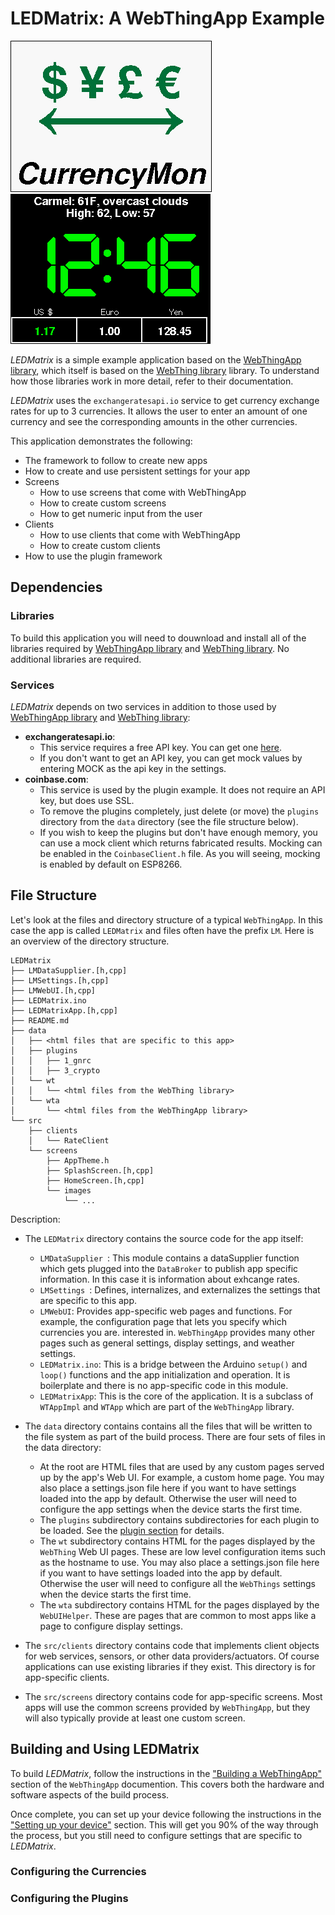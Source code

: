 
# LEDMatrix: A WebThingApp Example

![](doc/images/SplashScreen.png)
![](doc/images/HomeScreen.png)

*LEDMatrix* is a simple example application based on the [WebThingApp library](https://github.com/jpasqua/WebThingApp), which itself is based on the [WebThing library](https://github.com/jpasqua/WebThing) library. To understand how those libraries work in more detail, refer to their documentation.

*LEDMatrix* uses the `exchangeratesapi.io` service to get currency exchange rates for up to 3 currencies. It allows the user to enter an amount of one currency and see the corresponding amounts in the other currencies.
 

This application demonstrates the following:

* The framework to follow to create new apps
* How to create and use persistent settings for your app
* Screens
	* How to use screens that come with WebThingApp
	* How to create custom screens
	* How to get numeric input from the user
* Clients
	* How to use clients that come with WebThingApp
	* How to create custom clients
* How to use the plugin framework

## Dependencies

### Libraries

To build this application you will need to douwnload and install all of the libraries required by [WebThingApp library](https://github.com/jpasqua/WebThingApp) and [WebThing library](https://github.com/jpasqua/WebThing). No additional libraries are required.

### Services

*LEDMatrix* depends on two services in addition to those used by [WebThingApp library](https://github.com/jpasqua/WebThingApp) and [WebThing library](https://github.com/jpasqua/WebThing):

* **exchangeratesapi.io**:
	* This service requires a free API key. You can get one [here](https://manage.exchangeratesapi.io/signup).
	* If you don't want to get an API key, you can get mock values by entering MOCK as the api key in the settings. 
* **coinbase.com**:
	* This service is used by the plugin example. It does not require an API key, but does use SSL.
	* To remove the plugins completely, just delete (or move) the `plugins` directory from the `data` directory (see the file structure below).
	* If you wish to keep the plugins but don't have enough memory, you can use a mock client which returns fabricated results. Mocking can be enabled in the `CoinbaseClient.h` file. As you will seeing, mocking is enabled by default on ESP8266.

<a name="structure"></a>
## File Structure 

Let's look at the files and directory structure of a typical `WebThingApp`. In this case the app is called `LEDMatrix` and files often have the prefix `LM`. Here is an overview of the directory structure.

````
LEDMatrix
├── LMDataSupplier.[h,cpp]
├── LMSettings.[h,cpp]
├── LMWebUI.[h,cpp]
├── LEDMatrix.ino
├── LEDMatrixApp.[h,cpp]
├── README.md
├── data
│   ├── <html files that are specific to this app>
│   ├── plugins
│   │   ├── 1_gnrc
│   │   ├── 3_crypto
│   └── wt
│   │   └── <html files from the WebThing library>
│   └── wta
│       └── <html files from the WebThingApp library>
└── src
    ├── clients
    │   └── RateClient
    └── screens
        ├── AppTheme.h
        ├── SplashScreen.[h,cpp]
        ├── HomeScreen.[h,cpp]
        └── images
            └── ...
````

Description:

* The `LEDMatrix` directory contains the source code for the app itself:

	* `LMDataSupplier `: This module contains a dataSupplier function which gets plugged into the `DataBroker` to publish app specific information. In this case it is information about exhcange rates.
	* `LMSettings `: Defines, internalizes, and externalizes the settings that are specific to this app.
	* `LMWebUI`: Provides app-specific web pages and functions. For example, the configuration page that lets you specify which currencies you are. interested in. `WebThingApp` provides many other pages such as general settings, display settings, and weather settings.
	* `LEDMatrix.ino`: This is a bridge between the Arduino `setup()` and `loop()` functions and the app initialization and operation. It is boilerplate and there is no app-specific code in this module.
	* `LEDMatrixApp`: This is the core of the application. It is a subclass of `WTAppImpl` and `WTApp` which are part of the `WebThingApp` library.
* The `data` directory contains contains all the files that will be written to the file system as part of the build process. There are four sets of files in the data directory:

	* At the root are HTML files that are used by any custom pages served up by the app's Web UI. For example, a custom home page. You may also place a settings.json file here if you want to have settings loaded into the app by default. Otherwise the user will need to configure the app settings when the device starts the first time.
	* The `plugins` subdirectory contains subdirectories for each plugin to be loaded. See the [plugin section](#plugins) for details.
	* The `wt` subdirectory contains HTML for the pages displayed by the `WebThing` Web UI pages. These are low level configuration items such as the hostname to use. You may also place a settings.json file here if you want to have settings loaded into the app by default. Otherwise the user will need to configure all the `WebThings` settings when the device starts the first time.
	* The `wta` subdirectory contains HTML for the pages displayed by the `WebUIHelper`. These are pages that are common to most apps like a page to configure display settings.

* The `src/clients` directory contains code that implements client objects for web services, sensors, or other data providers/actuators. Of course applications can use existing libraries if they exist. This directory is for app-specific clients.

* The `src/screens` directory contains code for app-specific screens. Most apps will use the common screens provided by `WebThingApp`, but they will also typically provide at least one custom screen.

## Building and Using LEDMatrix

To build *LEDMatrix*, follow the instructions in the ["Building a WebThingApp"](../../README.md#building) section of the `WebThingApp` documention. This covers both the hardware and software aspects of the build process.

Once complete, you can set up your device following the instructions in the ["Setting up your device"](../../README.md#preparation) section. This will get you 90% of the way through the process, but you still need to configure settings that are specific to *LEDMatrix*.

### Configuring the Currencies

### Configuring the Plugins